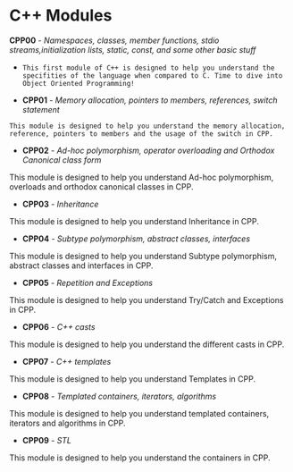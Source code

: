 # C++ Modules

__CPP00__ - _Namespaces, classes, member functions, stdio streams,initialization lists, static, const, and some other basic stuff_ 

- `This first module of C++ is designed to help you understand the specifities of the language when compared to C. Time to dive into Object Oriented Programming!`

- __CPP01__ - _Memory allocation, pointers to members, references, switch statement_

`This module is designed to help you understand the memory allocation, reference, pointers to members and the usage of the switch in CPP.`

- __CPP02__ - _Ad-hoc polymorphism, operator overloading and Orthodox Canonical class form_

This module is designed to help you understand Ad-hoc polymorphism, overloads and orthodox canonical classes in CPP.

- __CPP03__ - _Inheritance_

This module is designed to help you understand Inheritance in CPP.

- __CPP04__ - _Subtype polymorphism, abstract classes, interfaces_

This module is designed to help you understand Subtype polymorphism, abstract classes and interfaces in CPP.

- __CPP05__ - _Repetition and Exceptions_

This module is designed to help you understand Try/Catch and Exceptions in CPP.

- __CPP06__ - _C++ casts_

This module is designed to help you understand the different casts in CPP.

- __CPP07__ - _C++ templates_

This module is designed to help you understand Templates in CPP.

- __CPP08__ - _Templated containers, iterators, algorithms_

This module is designed to help you understand templated containers, iterators and algorithms in CPP.

- __CPP09__ - _STL_

This module is designed to help you understand the containers in CPP.
